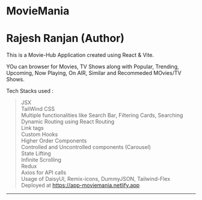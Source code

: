 # MovieMania

<h1>Rajesh Ranjan (Author)</h1>

This is a Movie-Hub Application created using React & Vite.

YOu can browser for Movies, TV Shows along with Popular, Trending, Upcoming, Now Playing, On AIR, Similar and Recommeded MOvies/TV Shows.

Tech Stacks used :

> JSX <br>
> TailWind CSS <br>
> Multiple functionalities like Search Bar, Filtering Cards, Searching <br>
> Dynamic Routing using React Routing <br>
> Link tags <br>
> Custom Hooks <br>
> Higher Order Components <br>
> Controlled and Uncontrolled components (Carousel) <br>
> State Lifting <br>
> Infinite Scrolling <br>
> Redux <br>
> Axios for API calls <br>
> Usage of DaisyUI, Remix-icons, DummyJSON, Tailwind-Flex <br>
> Deployed at https://app-moviemania.netlify.app <br>

---
